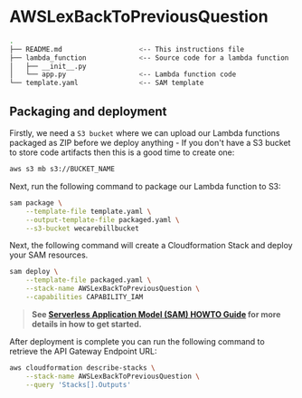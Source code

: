 # AWSLexBackToPreviousQuestion

```bash
.
├── README.md                   <-- This instructions file
├── lambda_function             <-- Source code for a lambda function
│   ├── __init__.py
│   └── app.py                  <-- Lambda function code
└── template.yaml               <-- SAM template
```
## Packaging and deployment

Firstly, we need a `S3 bucket` where we can upload our Lambda functions packaged as ZIP before we deploy anything - If you don't have a S3 bucket to store code artifacts then this is a good time to create one:

```bash
aws s3 mb s3://BUCKET_NAME
```

Next, run the following command to package our Lambda function to S3:

```bash
sam package \
    --template-file template.yaml \
    --output-template-file packaged.yaml \
    --s3-bucket wecarebillbucket
```

Next, the following command will create a Cloudformation Stack and deploy your SAM resources.

```bash
sam deploy \
    --template-file packaged.yaml \
    --stack-name AWSLexBackToPreviousQuestion \
    --capabilities CAPABILITY_IAM
```

> **See [Serverless Application Model (SAM) HOWTO Guide](https://github.com/awslabs/serverless-application-model/blob/master/HOWTO.md) for more details in how to get started.**

After deployment is complete you can run the following command to retrieve the API Gateway Endpoint URL:

```bash
aws cloudformation describe-stacks \
    --stack-name AWSLexBackToPreviousQuestion \
    --query 'Stacks[].Outputs'
``` 